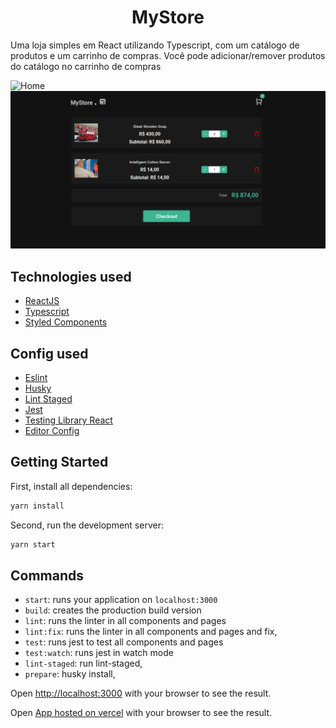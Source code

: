 <h1 align="center">MyStore</h1>
<p>
Uma loja simples em React utilizando Typescript, com um catálogo de produtos e um carrinho de compras. Você pode adicionar/remover produtos do catálogo no carrinho de compras
</p>

![Home](./screens/screen.png) 
![Cart](./screens/cart.png) 



## Technologies used
  - [ReactJS](https://pt-br.reactjs.org/)
  - [Typescript](https://www.typescriptlang.org)
  - [Styled Components](https://www.styled-components.com)

## Config used
  - [Eslint](https://eslint.org)
  - [Husky](https://typicode.github.io/husky/#/)
  - [Lint Staged](https://github.com/okonet/lint-staged)
  - [Jest](https://jestjs.io)
  - [Testing Library React](https://testing-library.com/docs/react-testing-library/intro/)
  - [Editor Config](https://editorconfig.org/)

## Getting Started

First, install all dependencies:

```bash
yarn install
```

Second, run the development server:

```bash
yarn start
```

## Commands

- `start`: runs your application on `localhost:3000`
- `build`: creates the production build version
- `lint`: runs the linter in all components and pages
- `lint:fix`: runs the linter in all components and pages and fix,
- `test`: runs jest to test all components and pages
- `test:watch`: runs jest in watch mode
- `lint-staged`: run lint-staged,
- `prepare`: husky install,

Open [http://localhost:3000](http://localhost:3000) with your browser to see the result.


Open [App hosted on vercel](https://my-trips-wheat.vercel.app) with your browser to see the result.

